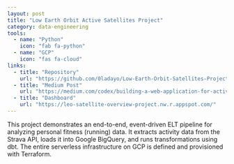 ```yaml
---
layout: post
title: "Low Earth Orbit Active Satellites Project"
category: data-engineering
tools:
  - name: "Python"
    icon: "fab fa-python"
  - name: "GCP"
    icon: "fas fa-cloud"
links:
  - title: "Repository"
    url: "https://github.com/0ladayo/Low-Earth-Orbit-Satellites-Project"
  - title: "Medium Post"
    url: "https://medium.com/codex/building-a-web-application-for-active-low-earth-orbit-satellites-74fcafb16df"
  - title: "Dashboard"
    url: "https://leo-satellite-overview-project.nw.r.appspot.com/"
---
```


This project demonstrates an end-to-end, event-driven ELT pipeline for analyzing personal fitness (running) data. It extracts activity data from the Strava API, loads it into Google BigQuery, and runs transformations using dbt. The entire serverless infrastructure on GCP is defined and provisioned with Terraform.
